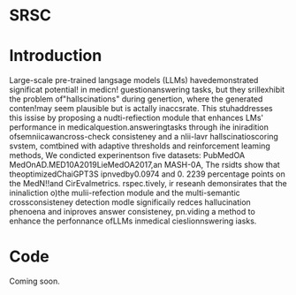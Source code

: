 # SRSC
# Introduction
Large-scale pre-trained langsage models (LLMs) havedemonstrated significat potential! in medicn! guestionanswering tasks, but they srillexhibit the problem of"hallscinations" during genertion, where the generated conten!may seem plausible but is actally inaccsrate. This stuhaddresses this issise by proposing a nudti-refiection module that enhances LMs' performance in medicalquestion.answeringtasks through ihe iniradition ofsemniicawancross-check consisteney and a nlii-lavr hallscinatioscoring svstem, comtbined with adaptive thresholds and reinforcement leaming methods, We condicted experinentson five datasets: PubMedOA MedOnAD.MED10A2019LieMedOA2017,an MASH-0A, The rsidts show that theoptimizedChaiGPT3S ipnvedby0.0974 and 0. 2239 percentage points on the MedN!!and CirEvalmetrics. rspec.tively, ir reseanh demonsirates that the ininaliction o)the mulii-refection module and the multi-semantic crossconsisteney detection modle significaily redces hallucination phenoena and iniproves answer consisteney, pn.viding a method to enhance the perfonnance ofLLMs inmedical cieslionnswering iasks.
# Code
Coming soon.
